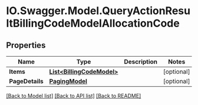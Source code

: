 # IO.Swagger.Model.QueryActionResultBillingCodeModelAllocationCode
## Properties

Name | Type | Description | Notes
------------ | ------------- | ------------- | -------------
**Items** | [**List&lt;BillingCodeModel&gt;**](BillingCodeModel.md) |  | [optional] 
**PageDetails** | [**PagingModel**](PagingModel.md) |  | [optional] 

[[Back to Model list]](../README.md#documentation-for-models) [[Back to API list]](../README.md#documentation-for-api-endpoints) [[Back to README]](../README.md)

